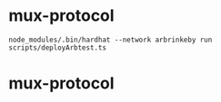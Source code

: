 # mux-protocol

```
node_modules/.bin/hardhat --network arbrinkeby run scripts/deployArbtest.ts
```
# mux-protocol
